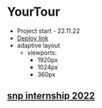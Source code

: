 # YourTour

- Project start - 22.11.22
- [Deploy link](https://yourtour-3lm988uoc-nikimad.vercel.app/)
- adaptive layout
  - viewports: 
    + 1920px
    + 1024px
    + 360px

## [snp internship 2022](https://snp.agency/en)
